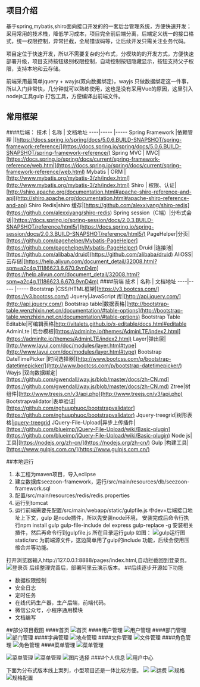 ## 项目介绍
基于spring,mybatis,shiro面向接口开发的的一套后台管理系统，方便快速开发；采用常用的技术栈，降低学习成本，项目完全前后端分离，后端定义统一的接口格式，统一权限控制，异常拦截，全局错误码等，让后续开发只需关注业务代码。

项目定位于快速开发，所以不需要复杂的分布式，分模块的的开发方式，方便快速部署升级，项目支持按钮级别权限控制，自动控制按钮隐藏显示，按钮支持父子权限，支持本地和云存储。

前端采用最简单jquery + wayjs(双向数据绑定)，wayjs 只做数据绑定这一件事，所以入门非常快，几分钟就可以熟练使用，这也是没有采用Vue的原因，这里引入nodejs工具gulp 打包工具，方便编译出前端文件。

## 常用框架

####后端：
技术 | 名称 | 文档地址
----|----- |-----
Spring Framework |依赖管理 |[https://docs.spring.io/spring/docs/5.0.6.BUILD-SNAPSHOT/spring-framework-reference/](https://docs.spring.io/spring/docs/5.0.6.BUILD-SNAPSHOT/spring-framework-reference/)
Spring MVC | MVC|[https://docs.spring.io/spring/docs/current/spring-framework-reference/web.html](https://docs.spring.io/spring/docs/current/spring-framework-reference/web.html)
Mybatis | ORM |[http://www.mybatis.org/mybatis-3/zh/index.html](http://www.mybatis.org/mybatis-3/zh/index.html)
Shiro | 权限、认证|[http://shiro.apache.org/documentation.html#apache-shiro-reference-and-api](http://shiro.apache.org/documentation.html#apache-shiro-reference-and-api)
Shiro Redis|shiro 缓存|[https://github.com/alexxiyang/shiro-redis] (https://github.com/alexxiyang/shiro-redis)
Spring session（C端）|分布式会话|[https://docs.spring.io/spring-session/docs/2.0.3.BUILD-SNAPSHOT/reference/html5/](https://docs.spring.io/spring-session/docs/2.0.3.BUILD-SNAPSHOT/reference/html5/)
PageHelper|分页|[https://github.com/pagehelper/Mybatis-PageHelper](https://github.com/pagehelper/Mybatis-PageHelper)
Druid |连接池|[https://github.com/alibaba/druid](https://github.com/alibaba/druid)
AliOSS|云存储|[https://help.aliyun.com/document_detail/32008.html?spm=a2c4g.11186623.6.670.9vnD4m](https://help.aliyun.com/document_detail/32008.html?spm=a2c4g.11186623.6.670.9vnD4m)
####前端
技术 | 名称 | 文档地址
----|----- |-----
Bootstrap |CSS/HTML框架|[https://v3.bootcss.com/](https://v3.bootcss.com/)
Jquery|JavaScript 库|[http://api.jquery.com/](http://api.jquery.com/)
Bootstrap table|数据表格|[http://bootstrap-table.wenzhixin.net.cn/documentation/#table-options](http://bootstrap-table.wenzhixin.net.cn/documentation/#table-options)
Bootstrap Table Editable|可编辑表格|http://vitalets.github.io/x-editable/docs.html#editable
AdminLte |后台模板|[https://adminlte.io/themes/AdminLTE/index2.html](https://adminlte.io/themes/AdminLTE/index2.html)
Layer|弹出层|[http://www.layui.com/doc/modules/layer.html#type](http://www.layui.com/doc/modules/layer.html#type)
Bootstrap DateTimePicker |时间选择器|[http://www.bootcss.com/p/bootstrap-datetimepicker/](http://www.bootcss.com/p/bootstrap-datetimepicker/)
Wayjs |双向数据绑定|[https://github.com/gwendall/way.js/blob/master/docs/zh-CN.md](https://github.com/gwendall/way.js/blob/master/docs/zh-CN.md)
Ztree|树组件|[http://www.treejs.cn/v3/api.php](http://www.treejs.cn/v3/api.php)
Bootstrapvalidator|表单验证|[https://github.com/nghuuphuoc/bootstrapvalidator](https://github.com/nghuuphuoc/bootstrapvalidator)
Jquery-treegrid|树形表格|[jquery-treegrid](jquery-treegrid)
JQuery-File-Upload|异步上传插件|[https://github.com/blueimp/jQuery-File-Upload/wiki/Basic-plugin](https://github.com/blueimp/jQuery-File-Upload/wiki/Basic-plugin)
Node js|工具|[https://nodejs.org/zh-cn/](https://nodejs.org/zh-cn/)
Gulp |构建工具|[https://www.gulpjs.com.cn/](https://www.gulpjs.com.cn/)

##本地运行
1. 本工程为maven项目，导入eclipse
2. 建立数据库seezoon-framework，运行/src/main/resources/db/seezoon-framework.sql
3. 配置/src/main/resources/redis/redis.properties
4. 运行到tomcat
5. 运行前端需要先配置/src/main/webapp/static/gulpfile.js
中dev=后端接口地址上下文，gulp 是node插件，所以先安装node环境，
安装完成后命令行执行npm install gulp gulp-file-include del express gulp-replace -g 安装相关插件，然后再命令行到gulpfile.js 所在目录运行gulp 如图：
![gulp运行图](https://raw.githubusercontent.com/734839030/seezoon-framework-all/master/screenshots/gulprun.jpeg)
static/src 为前端源文件，这边简单用了gulp的include 功能，后续会使用压缩合并等功能。

打开浏览器输入http://127.0.0.1:8888/pages/index.html,自动拦截回到登录页。
![登录页](https://github.com/734839030/seezoon-framework-all/blob/master/screenshots/login.png?raw=true)
后续整理完善后，部署阿里云演示版本。
##后续逐步开源如下功能
* 数据权限控制
* 安全日志
* 定时任务
* 在线代码生产器，生产后端，前端代码。
* 微信公众号，小程序通用模块
* 文档编写

##部分项目截图
####首页
![首页](https://github.com/734839030/seezoon-framework-all/blob/master/screenshots/index.png?raw=true)
####用户管理
![用户管理](https://github.com/734839030/seezoon-framework-all/blob/master/screenshots/user.png?raw=true)
####部门管理
![部门管理](https://github.com/734839030/seezoon-framework-all/blob/master/screenshots/dept.png?raw=true)
####字典管理
![地点管理](https://github.com/734839030/seezoon-framework-all/blob/master/screenshots/dict.png?raw=true)
####文件管理
![文件管理](https://github.com/734839030/seezoon-framework-all/blob/master/screenshots/file.png?raw=true)
####角色管理
![角色管理](https://github.com/734839030/seezoon-framework-all/blob/master/screenshots/role.png?raw=true)
####菜单管理
![菜单管理](https://github.com/734839030/seezoon-framework-all/blob/master/screenshots/menuindex.png?raw=true)

![菜单管理](https://github.com/734839030/seezoon-framework-all/blob/master/screenshots/menu2.png?raw=true)
![菜单管理](https://github.com/734839030/seezoon-framework-all/blob/master/screenshots/menu3.png?raw=true)
![图片选择](https://github.com/734839030/seezoon-framework-all/blob/master/screenshots/icon.png?raw=true)
####个人信息
![用户中心](https://github.com/734839030/seezoon-framework-all/blob/master/screenshots/usercenter.png?raw=true)

下面为分布式版本线上案列，小型项目还是一体比较方便。
![](https://github.com/734839030/seezoon-framework-all/blob/master/screenshots/eg1.png?raw=true)
![运费](https://github.com/734839030/seezoon-framework-all/blob/master/screenshots/eg2.png?raw=true)
 ![规格](https://github.com/734839030/seezoon-framework-all/blob/master/screenshots/eg3.png?raw=true)
 ![规格配置](https://github.com/734839030/seezoon-framework-all/blob/master/screenshots/eg4.png?raw=true)



